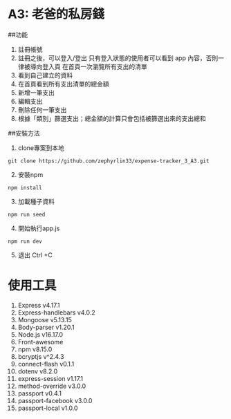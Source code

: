 # A3: 老爸的私房錢

##功能
1. 註冊帳號
2. 註冊之後，可以登入/登出
   只有登入狀態的使用者可以看到 app 內容，否則一律被導向登入頁
   在首頁一次瀏覽所有支出的清單
3. 看到自己建立的資料
4. 在首頁看到所有支出清單的總金額
5. 新增一筆支出
6. 編輯支出
8. 刪除任何一筆支出
9. 根據「類別」篩選支出；總金額的計算只會包括被篩選出來的支出總和

##安裝方法
1. clone專案到本地 
```
git clone https://github.com/zephyrlin33/expense-tracker_3_A3.git
```
2. 安裝npm 
```
npm install
```
3. 加載種子資料 
```
npm run seed
```
4. 開始執行app.js
```
npm run dev
```
5. 退出
Ctrl +C

# 使用工具
1. Express v4.17.1
2. Express-handlebars v4.0.2
3. Mongoose v5.13.15
4. Body-parser v1.20.1
5. Node.js v16.17.0
6. Front-awesome 
7. npm v8.15.0
8. bcryptjs v^2.4.3
9. connect-flash v0.1.1
10. dotenv v8.2.0
11. express-session v1.17.1
12. method-override v3.0.0
13. passport v0.4.1
14. passport-facebook v3.0.0
15. passport-local v1.0.0
